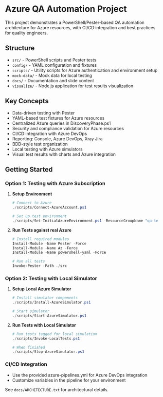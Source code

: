 # Azure QA Automation Project

This project demonstrates a PowerShell/Pester-based QA automation architecture for Azure resources, with CI/CD integration and best practices for quality engineers.

## Structure
- `src/` - PowerShell scripts and Pester tests
- `config/` - YAML configuration and fixtures
- `scripts/` - Utility scripts for Azure authentication and environment setup
- `mock-data/` - Mock data for local testing
- `docs/` - Documentation and slide content
- `visualize/` - Node.js application for test results visualization

## Key Concepts
- Data-driven testing with Pester
- YAML-based test fixtures for Azure resources
- Centralized Azure queries in DiscoveryPhase.ps1
- Security and compliance validation for Azure resources
- CI/CD integration with Azure DevOps
- Reporting: Console, Azure DevOps, Xray Jira
- BDD-style test organization
- Local testing with Azure simulators
- Visual test results with charts and Azure integration

## Getting Started

### Option 1: Testing with Azure Subscription
1. **Setup Environment**
   ```powershell
   # Connect to Azure
   ./scripts/Connect-AzureAccount.ps1
   
   # Set up test environment
   ./scripts/Set-InitialAzureEnvironment.ps1 -ResourceGroupName "qa-test-rg"
   ```

2. **Run Tests against real Azure**
   ```powershell
   # Install required modules
   Install-Module -Name Pester -Force
   Install-Module -Name Az -Force
   Install-Module -Name powershell-yaml -Force
   
   # Run all tests
   Invoke-Pester -Path ./src
   ```

### Option 2: Testing with Local Simulator
1. **Setup Local Azure Simulator**
   ```powershell
   # Install simulator components
   ./scripts/Install-AzureSimulator.ps1
   
   # Start simulator
   ./scripts/Start-AzureSimulator.ps1
   ```

2. **Run Tests with Local Simulator**
   ```powershell
   # Run tests tagged for local simulation
   ./scripts/Invoke-LocalTests.ps1
   
   # When finished
   ./scripts/Stop-AzureSimulator.ps1
   ```

### CI/CD Integration
- Use the provided azure-pipelines.yml for Azure DevOps integration
- Customize variables in the pipeline for your environment

See `docs/ARCHITECTURE.txt` for architectural details.
